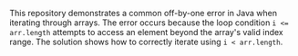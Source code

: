 This repository demonstrates a common off-by-one error in Java when iterating through arrays. The error occurs because the loop condition `i <= arr.length` attempts to access an element beyond the array's valid index range.  The solution shows how to correctly iterate using `i < arr.length`.